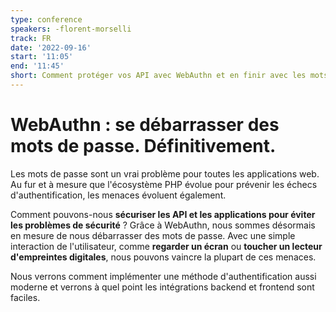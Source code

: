 ```yaml
---
type: conference
speakers: -florent-morselli
track: FR
date: '2022-09-16'
start: '11:05'
end: '11:45'
short: Comment protéger vos API avec WebAuthn et en finir avec les mots de passe ?
---
```


# WebAuthn : se débarrasser des mots de passe. Définitivement.

Les mots de passe sont un vrai problème pour toutes les applications web. Au fur et à mesure que l'écosystème PHP évolue pour prévenir les échecs d'authentification, les menaces évoluent également.

Comment pouvons-nous **sécuriser les API et les applications pour éviter les problèmes de sécurité** ? Grâce à WebAuthn, nous sommes désormais en mesure de nous débarrasser des mots de passe. Avec une simple interaction de l'utilisateur, comme **regarder un écran** ou **toucher un lecteur d'empreintes digitales**, nous pouvons vaincre la plupart de ces menaces.

Nous verrons comment implémenter une méthode d'authentification aussi moderne et verrons à quel point les intégrations backend et frontend sont faciles.




